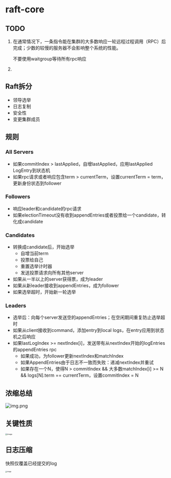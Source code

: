 # raft-core

## TODO

1. 在通常情况下，一条指令能在集群的大多数响应一轮远程过程调用（RPC）后完成；少数的较慢的服务器不会影响整个系统的性能。

   不要使用waitgroup等待所有rpc响应

2. 

## Raft拆分

- 领导选举
- 日志复制
- 安全性
- 变更集群成员

## 规则

### All Servers
- 如果commitIndex > lastApplied，自增lastApplied，应用lastApplied LogEntry到状态机
- 如果rpc请求或者响应包含term > currentTerm，设置currentTerm = term，更新身份状态到follower
### Followers
- 响应leader和candidate的rpc请求
- 如果electionTimeout没有收到appendEntries或者投票给一个candidate，转化成candidate
### Candidates
- 转换成candidate后，开始选举
    - 自增当前term
    - 投票给自己
    - 重置选举计时器
    - 发送投票请求向所有其他server
- 如果从一半以上的server获得票，成为leader
- 如果从新leader接收到appendEntries，成为follower
- 如果选举超时，开始新一轮选举

### Leaders
- 选举后：向每个server发送空的appendEntries；在空闲期间重复防止选举超时
- 如果从client接收到command，添加entry到local logs，在entry应用到状态机之后响应
- 如果lastLogIndex >= nextIndex[i]，发送带有从nextIndex开始的logEntries的appendEntries rpc
    - 如果成功，为follower更新nextIndex和matchIndex
    - 如果AppendEntries由于日志不一致而失败：递减nextIndex并重试
    - 如果存在一个N，使得N > commitIndex && 大多数matchIndex[i] >= N && logs[N].term == currentTerm，设置commitIndex = N

## 浓缩总结

![img.png](https://typora-img-xue.oss-cn-beijing.aliyuncs.com/img/img.png)

## 关键性质

<img src="https://typora-img-xue.oss-cn-beijing.aliyuncs.com/img/figure-3-20240323203650508.png" alt="image" style="zoom:38%;" />

## 日志压缩

快照仅覆盖已经提交的log

<img src="https://typora-img-xue.oss-cn-beijing.aliyuncs.com/img/figure-13-20240323203741063.png" alt="image" style="zoom:33%;" />

